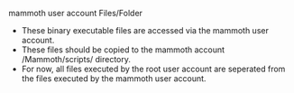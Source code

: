 mammoth user account Files/Folder
- These binary executable files are accessed via the mammoth user account.
- These files should be copied to the mammoth account /Mammoth/scripts/ directory.
- For now, all files executed by the root user account are seperated from the
    files executed by the mammoth user account.
